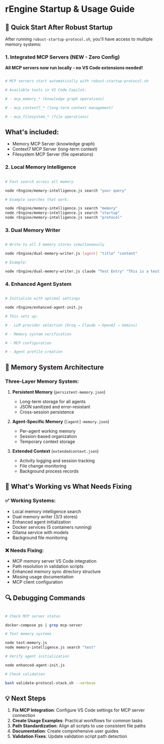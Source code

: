 # rEngine Startup & Usage Guide

## 🚀 Quick Start After Robust Startup

After running `robust-startup-protocol.sh`, you'll have access to multiple memory systems:

### **1. Integrated MCP Servers (NEW - Zero Config)**

**All MCP servers now run locally - no VS Code extensions needed!**

```bash

# MCP servers start automatically with robust-startup-protocol.sh

# Available tools in VS Code Copilot:

# - mcp_memory_* (knowledge graph operations)

# - mcp_context7_* (long-term context management) 

# - mcp_filesystem_* (file operations)

```

## What's included:

- Memory MCP Server (knowledge graph)
- Context7 MCP Server (long-term context)
- Filesystem MCP Server (file operations)

### **2. Local Memory Intelligence**

```bash

# Fast search across all memory

node rEngine/memory-intelligence.js search "your query"

# Example searches that work:

node rEngine/memory-intelligence.js search "memory"
node rEngine/memory-intelligence.js search "startup"
node rEngine/memory-intelligence.js search "protocol"
```

### **3. Dual Memory Writer**

```bash

# Write to all 3 memory stores simultaneously

node rEngine/dual-memory-writer.js [agent] "title" "content"

# Example:

node rEngine/dual-memory-writer.js claude "Test Entry" "This is a test memory entry"
```

### **4. Enhanced Agent System**

```bash

# Initialize with optimal settings

node rEngine/enhanced-agent-init.js

# This sets up:

# - LLM provider selection (Groq → Claude → OpenAI → Gemini)

# - Memory system verification

# - MCP configuration

# - Agent profile creation

```

## 🧠 Memory System Architecture

### **Three-Layer Memory System:**

1. **Persistent Memory** (`persistent-memory.json`)
   - Long-term storage for all agents
   - JSON sanitized and error-resistant
   - Cross-session persistence

1. **Agent-Specific Memory** (`[agent]-memory.json`)
   - Per-agent working memory
   - Session-based organization
   - Temporary context storage

1. **Extended Context** (`extendedcontext.json`)
   - Activity logging and session tracking
   - File change monitoring
   - Background process records

## 🔧 What's Working vs What Needs Fixing

### ✅ **Working Systems:**

- Local memory intelligence search
- Dual memory writer (3/3 stores)
- Enhanced agent initialization
- Docker services (5 containers running)
- Ollama service with models
- Background file monitoring

### ❌ **Needs Fixing:**

- MCP memory server VS Code integration
- Path resolution in validation scripts
- Enhanced memory sync directory structure
- Missing usage documentation
- MCP client configuration

## 🔍 Debugging Commands

```bash

# Check MCP server status

docker-compose ps | grep mcp-server

# Test memory systems

node test-memory.js
node memory-intelligence.js search "test"

# Verify agent initialization

node enhanced-agent-init.js

# Check validation

bash validate-protocol-stack.sh --verbose
```

## 💡 Next Steps

1. **Fix MCP Integration**: Configure VS Code settings for MCP server connection
2. **Create Usage Examples**: Practical workflows for common tasks
3. **Path Standardization**: Align all scripts to use consistent file paths
4. **Documentation**: Create comprehensive user guides
5. **Validation Fixes**: Update validation script path detection
